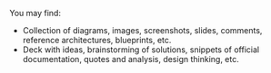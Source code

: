 You may find:

- Collection of diagrams, images, screenshots, slides, comments, reference architectures, blueprints, etc.
- Deck with ideas, brainstorming of solutions,  snippets of official documentation, quotes and analysis, design thinking, etc.

